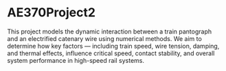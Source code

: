# AE370Project2
This project models the dynamic interaction between a train pantograph and an electrified catenary wire using numerical methods. We aim to determine how key factors — including train speed, wire tension, damping, and thermal effects, influence critical speed, contact stability, and overall system performance in high-speed rail systems.

